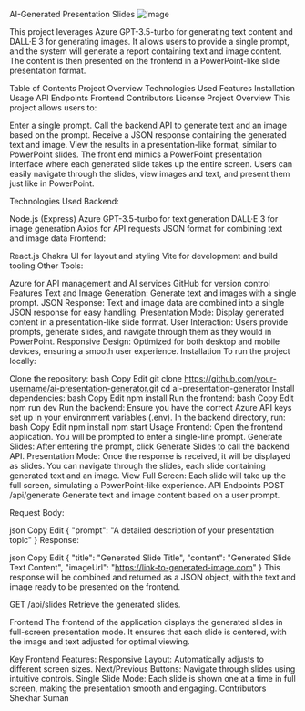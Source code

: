 AI-Generated Presentation Slides
![image](https://github.com/user-attachments/assets/6031c1ff-616c-4e79-9bf5-4e8e4f8399f0)


This project leverages Azure GPT-3.5-turbo for generating text content and DALL·E 3 for generating images. It allows users to provide a single prompt, and the system will generate a report containing text and image content. The content is then presented on the frontend in a PowerPoint-like slide presentation format.

Table of Contents
Project Overview
Technologies Used
Features
Installation
Usage
API Endpoints
Frontend
Contributors
License
Project Overview
This project allows users to:

Enter a single prompt.
Call the backend API to generate text and an image based on the prompt.
Receive a JSON response containing the generated text and image.
View the results in a presentation-like format, similar to PowerPoint slides.
The front end mimics a PowerPoint presentation interface where each generated slide takes up the entire screen. Users can easily navigate through the slides, view images and text, and present them just like in PowerPoint.

Technologies Used
Backend:

Node.js (Express)
Azure GPT-3.5-turbo for text generation
DALL·E 3 for image generation
Axios for API requests
JSON format for combining text and image data
Frontend:

React.js
Chakra UI for layout and styling
Vite for development and build tooling
Other Tools:

Azure for API management and AI services
GitHub for version control
Features
Text and Image Generation: Generate text and images with a single prompt.
JSON Response: Text and image data are combined into a single JSON response for easy handling.
Presentation Mode: Display generated content in a presentation-like slide format.
User Interaction: Users provide prompts, generate slides, and navigate through them as they would in PowerPoint.
Responsive Design: Optimized for both desktop and mobile devices, ensuring a smooth user experience.
Installation
To run the project locally:

Clone the repository:
bash
Copy
Edit
git clone https://github.com/your-username/ai-presentation-generator.git
cd ai-presentation-generator
Install dependencies:
bash
Copy
Edit
npm install
Run the frontend:
bash
Copy
Edit
npm run dev
Run the backend:
Ensure you have the correct Azure API keys set up in your environment variables (.env).
In the backend directory, run:
bash
Copy
Edit
npm install
npm start
Usage
Frontend: Open the frontend application. You will be prompted to enter a single-line prompt.
Generate Slides: After entering the prompt, click Generate Slides to call the backend API.
Presentation Mode: Once the response is received, it will be displayed as slides. You can navigate through the slides, each slide containing generated text and an image.
View Full Screen: Each slide will take up the full screen, simulating a PowerPoint-like experience.
API Endpoints
POST /api/generate
Generate text and image content based on a user prompt.

Request Body:

json
Copy
Edit
{
  "prompt": "A detailed description of your presentation topic"
}
Response:

json
Copy
Edit
{
  "title": "Generated Slide Title",
  "content": "Generated Slide Text Content",
  "imageUrl": "https://link-to-generated-image.com"
}
This response will be combined and returned as a JSON object, with the text and image ready to be presented on the frontend.

GET /api/slides
Retrieve the generated slides.

Frontend
The frontend of the application displays the generated slides in full-screen presentation mode. It ensures that each slide is centered, with the image and text adjusted for optimal viewing.

Key Frontend Features:
Responsive Layout: Automatically adjusts to different screen sizes.
Next/Previous Buttons: Navigate through slides using intuitive controls.
Single Slide Mode: Each slide is shown one at a time in full screen, making the presentation smooth and engaging.
Contributors
Shekhar Suman
